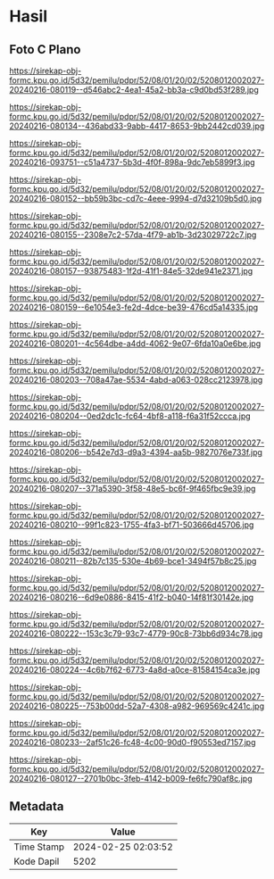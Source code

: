 # Hasil

## Foto C Plano

https://sirekap-obj-formc.kpu.go.id/5d32/pemilu/pdpr/52/08/01/20/02/5208012002027-20240216-080119--d546abc2-4ea1-45a2-bb3a-c9d0bd53f289.jpg

https://sirekap-obj-formc.kpu.go.id/5d32/pemilu/pdpr/52/08/01/20/02/5208012002027-20240216-080134--436abd33-9abb-4417-8653-9bb2442cd039.jpg

https://sirekap-obj-formc.kpu.go.id/5d32/pemilu/pdpr/52/08/01/20/02/5208012002027-20240216-093751--c51a4737-5b3d-4f0f-898a-9dc7eb5899f3.jpg

https://sirekap-obj-formc.kpu.go.id/5d32/pemilu/pdpr/52/08/01/20/02/5208012002027-20240216-080152--bb59b3bc-cd7c-4eee-9994-d7d32109b5d0.jpg

https://sirekap-obj-formc.kpu.go.id/5d32/pemilu/pdpr/52/08/01/20/02/5208012002027-20240216-080155--2308e7c2-57da-4f79-ab1b-3d23029722c7.jpg

https://sirekap-obj-formc.kpu.go.id/5d32/pemilu/pdpr/52/08/01/20/02/5208012002027-20240216-080157--93875483-1f2d-41f1-84e5-32de941e2371.jpg

https://sirekap-obj-formc.kpu.go.id/5d32/pemilu/pdpr/52/08/01/20/02/5208012002027-20240216-080159--6e1054e3-fe2d-4dce-be39-476cd5a14335.jpg

https://sirekap-obj-formc.kpu.go.id/5d32/pemilu/pdpr/52/08/01/20/02/5208012002027-20240216-080201--4c564dbe-a4dd-4062-9e07-6fda10a0e6be.jpg

https://sirekap-obj-formc.kpu.go.id/5d32/pemilu/pdpr/52/08/01/20/02/5208012002027-20240216-080203--708a47ae-5534-4abd-a063-028cc2123978.jpg

https://sirekap-obj-formc.kpu.go.id/5d32/pemilu/pdpr/52/08/01/20/02/5208012002027-20240216-080204--0ed2dc1c-fc64-4bf8-a118-f6a31f52ccca.jpg

https://sirekap-obj-formc.kpu.go.id/5d32/pemilu/pdpr/52/08/01/20/02/5208012002027-20240216-080206--b542e7d3-d9a3-4394-aa5b-9827076e733f.jpg

https://sirekap-obj-formc.kpu.go.id/5d32/pemilu/pdpr/52/08/01/20/02/5208012002027-20240216-080207--371a5390-3f58-48e5-bc6f-9f465fbc9e39.jpg

https://sirekap-obj-formc.kpu.go.id/5d32/pemilu/pdpr/52/08/01/20/02/5208012002027-20240216-080210--99f1c823-1755-4fa3-bf71-503666d45706.jpg

https://sirekap-obj-formc.kpu.go.id/5d32/pemilu/pdpr/52/08/01/20/02/5208012002027-20240216-080211--82b7c135-530e-4b69-bce1-3494f57b8c25.jpg

https://sirekap-obj-formc.kpu.go.id/5d32/pemilu/pdpr/52/08/01/20/02/5208012002027-20240216-080216--6d9e0886-8415-41f2-b040-14f81f30142e.jpg

https://sirekap-obj-formc.kpu.go.id/5d32/pemilu/pdpr/52/08/01/20/02/5208012002027-20240216-080222--153c3c79-93c7-4779-90c8-73bb6d934c78.jpg

https://sirekap-obj-formc.kpu.go.id/5d32/pemilu/pdpr/52/08/01/20/02/5208012002027-20240216-080224--4c6b7f62-6773-4a8d-a0ce-81584154ca3e.jpg

https://sirekap-obj-formc.kpu.go.id/5d32/pemilu/pdpr/52/08/01/20/02/5208012002027-20240216-080225--753b00dd-52a7-4308-a982-969569c4241c.jpg

https://sirekap-obj-formc.kpu.go.id/5d32/pemilu/pdpr/52/08/01/20/02/5208012002027-20240216-080233--2af51c26-fc48-4c00-90d0-f90553ed7157.jpg

https://sirekap-obj-formc.kpu.go.id/5d32/pemilu/pdpr/52/08/01/20/02/5208012002027-20240216-080127--2701b0bc-3feb-4142-b009-fe6fc790af8c.jpg


## Metadata

| Key        | Value               |
| ---------- | ------------------- |
| Time Stamp | 2024-02-25 02:03:52 |
| Kode Dapil | 5202                |



